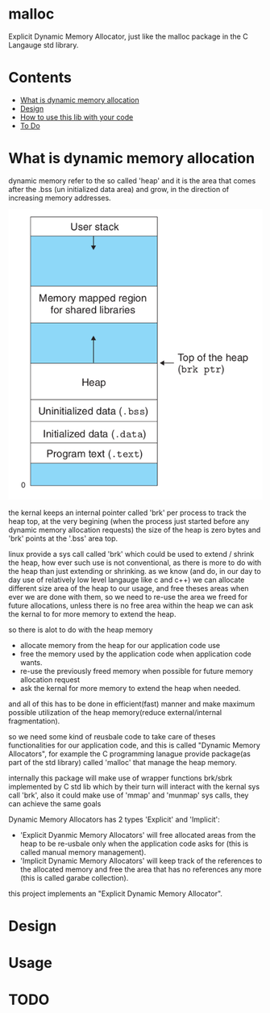 # malloc
Explicit Dynamic Memory Allocator, just like the malloc package in the C Langauge std library.
# Contents
- [What is dynamic memory allocation](#what-is-dynamic-memory-allocation)
- [Design](#design)
- [How to use this lib with your code](#usage)
- [To Do](#todo)

# What is dynamic memory allocation
dynamic memory refer to the so called 'heap' and it is the area that comes after the .bss (un initialized data area) and grow,
in the direction of increasing memory addresses.

![memory layout](https://github.com/Ahmed-Araby/malloc/blob/main/images/memory-layout.png)

the kernal keeps an internal pointer called 'brk' per process to track the heap top, at the very begining (when the process just started before any dynamic memory allocation requests) the size of the heap is zero bytes and 'brk' points at the '.bss' area top.

linux provide a sys call called 'brk' which could be used to extend / shrink the heap, how ever such use is not conventional, as there is more to do with the heap than just extending or shrinking.
as we know (and do, in our day to day use of relatively low level langauge like c and c++) we can allocate different size area of the heap to our usage,
and free theses areas when ever we are done with them, so we need to re-use the area we freed for future allocations, unless there is no free area within 
the heap we can ask the kernal to for more memory to extend the heap.

so there is alot to do with the heap memory
 * allocate memory from the heap for our application code use
 * free the memory used by the application code when application code wants.
 * re-use the previously freed memory when possible for future memory allocation request
 * ask the kernal for more memory to extend the heap when needed.

and all of this has to be done in efficient(fast) manner and make maximum possible utilization of the heap memory(reduce external/internal fragmentation).

so we need some kind of reusbale code to take care of theses functionalities for our application code, and this is called "Dynamic Memory Allocators", 
for example the C programming lanague provide package(as part of the std library) called 'malloc' that manage the heap memory.

internally this package will make use of wrapper functions brk/sbrk implemented by C std lib which by their turn will interact with the kernal
sys call 'brk', also it could make use of 'mmap' and 'munmap' sys calls, they can achieve the same goals

Dynamic Memory Allocators has 2 types 'Explicit' and 'Implicit':
* 'Explicit Dyanmic Memory Allocators' will free allocated areas from the heap to be re-usbale only when the application code asks for (this is called manual memory management).
* 'Implicit Dynamic Memory Allocators' will keep track of the references to the allocated memory and free the area that has no references any more (this is called garabe collection).

this project implements an "Explicit Dynamic Memory Allocator".

# Design

# Usage

# TODO
